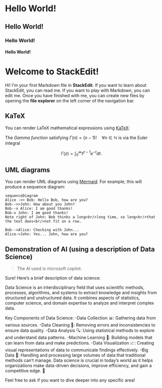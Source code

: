 # Hello World!
## Hello World!
### Hello World!
#### Hello World!

# Welcome to StackEdit!

Hi! I'm your first Markdown file in **StackEdit**. If you want to learn about StackEdit, you can read me. If you want to play with Markdown, you can edit me. Once you have finished with me, you can create new files by opening the **file explorer** on the left corner of the navigation bar.


## KaTeX

You can render LaTeX mathematical expressions using [KaTeX](https://khan.github.io/KaTeX/):

The *Gamma function* satisfying $\Gamma(n) = (n-1)!\quad\forall n\in\mathbb N$ is via the Euler integral

$$
\Gamma(z) = \int_0^\infty t^{z-1}e^{-t}dt\,.
$$

## UML diagrams

You can render UML diagrams using [Mermaid](https://mermaidjs.github.io/). For example, this will produce a sequence diagram:

```mermaid
sequenceDiagram
Alice ->> Bob: Hello Bob, how are you?
Bob-->>John: How about you John?
Bob--x Alice: I am good thanks!
Bob-x John: I am good thanks!
Note right of John: Bob thinks a long<br/>long time, so long<br/>that the text does<br/>not fit on a row.

Bob-->Alice: Checking with John...
Alice->John: Yes... John, how are you?
```

## Demonstration of AI (using a description of Data Science)

> The AI used is microsoft copilot.

Sure! Here’s a brief description of data science:

Data Science is an interdisciplinary field that uses scientific methods, processes, algorithms, and systems to extract knowledge and insights from structured and unstructured data. It combines aspects of statistics, computer science, and domain expertise to analyze and interpret complex data.

Key Components of Data Science:
-Data Collection 📊: Gathering data from various sources.
-Data Cleaning 🧹: Removing errors and inconsistencies to ensure data quality.
-Data Analysis 🔍: Using statistical methods to explore and understand data patterns.
-Machine Learning 🤖: Building models that can learn from data and make predictions.
-Data Visualization 📈: Creating visual representations of data to communicate findings effectively.
-Big Data 💾: Handling and processing large volumes of data that traditional methods can’t manage.
Data science is crucial in today’s world as it helps organizations make data-driven decisions, improve efficiency, and gain a competitive edge. 🌟

Feel free to ask if you want to dive deeper into any specific area!
